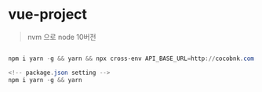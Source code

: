 # vue-project

>nvm 으로 node 10버전

```powershell

npm i yarn -g && yarn && npx cross-env API_BASE_URL=http://cocobnk.com yarn dev

```

```powershell
<!-- package.json setting -->
npm i yarn -g && yarn

```